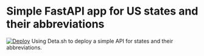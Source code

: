# Simple FastAPI app for US states and their abbreviations
[![Deploy](https://button.deta.dev/1/svg)](https://go.deta.dev/deploy)
Using Deta.sh to deploy a simple API for states and their abbreviations.

